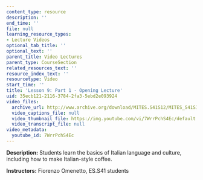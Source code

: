 ```yaml
---
content_type: resource
description: ''
end_time: ''
file: null
learning_resource_types:
- Lecture Videos
optional_tab_title: ''
optional_text: ''
parent_title: Video Lectures
parent_type: CourseSection
related_resources_text: ''
resource_index_text: ''
resourcetype: Video
start_time: ''
title: 'Lesson 9: Part 1 - Opening Lecture'
uid: 35ecb121-2116-3784-2fa3-5ebd2e093924
video_files:
  archive_url: http://www.archive.org/download/MITES.S41S12/MITES_S41S12_Lesson9_Part1_300k.mp4
  video_captions_file: null
  video_thumbnail_file: https://img.youtube.com/vi/7WrrPchS4Ec/default.jpg
  video_transcript_file: null
video_metadata:
  youtube_id: 7WrrPchS4Ec
---
```


**Description:** Students learn the basics of Italian language and culture, including how to make Italian-style coffee.

**Instructors:** Fiorenzo Omenetto, ES.S41 students